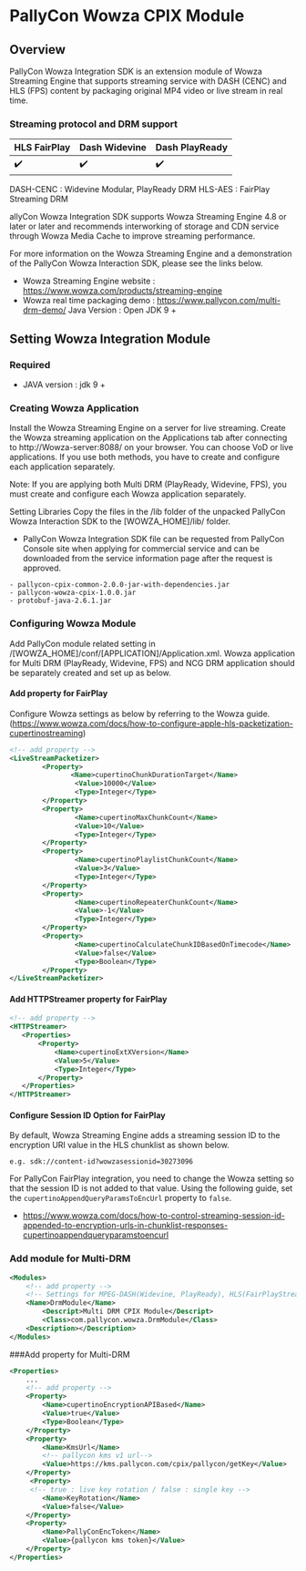 # PallyCon Wowza CPIX Module

## Overview
PallyCon Wowza Integration SDK is an extension module of Wowza Streaming Engine that supports streaming service with DASH (CENC) and HLS (FPS) content by packaging original MP4 video or live stream in real time.
 
### Streaming protocol and DRM support

| HLS FairPlay | Dash Widevine | Dash PlayReady |
|:------|:------|:------|
| :heavy_check_mark: | :heavy_check_mark: | :heavy_check_mark: |
DASH-CENC : Widevine Modular, PlayReady DRM
HLS-AES : FairPlay Streaming DRM

allyCon Wowza Integration SDK supports Wowza Streaming Engine 4.8 or later or later and recommends interworking of storage and CDN service through Wowza Media Cache to improve streaming performance.

For more information on the Wowza Streaming Engine and a demonstration of the PallyCon Wowza Interaction SDK, please see the links below.

- Wowza Streaming Engine website : https://www.wowza.com/products/streaming-engine
- Wowza real time packaging demo : https://www.pallycon.com/multi-drm-demo/
Java Version : Open JDK 9 +

## Setting Wowza Integration Module
### Required
- JAVA version : jdk 9 +
### Creating Wowza Application
Install the Wowza Streaming Engine on a server for live streaming. Create the Wowza streaming application on the Applications tab after connecting to http://Wowza-server:8088/ on your browser. You can choose VoD or live applications. If you use both methods, you have to create and configure each application separately.

Note: If you are applying both Multi DRM (PlayReady, Widevine, FPS), you must create and configure each Wowza application separately.

Setting Libraries
Copy the files in the /lib folder of the unpacked PallyCon Wowza Interaction SDK to the [WOWZA_HOME]/lib/ folder.

- PallyCon Wowza Integration SDK file can be requested from PallyCon Console site when applying for commercial service and can be downloaded from the service information page after the request is approved.

```
- pallycon-cpix-common-2.0.0-jar-with-dependencies.jar
- pallycon-wowza-cpix-1.0.0.jar
- protobuf-java-2.6.1.jar
```


### Configuring Wowza Module
Add PallyCon module related setting in /[WOWZA_HOME]/conf/[APPLICATION]/Application.xml. Wowza application for Multi DRM (PlayReady, Widevine, FPS) and NCG DRM application should be separately created and set up as below.

#### Add property for FairPlay
Configure Wowza settings as below by referring to the Wowza guide. (https://www.wowza.com/docs/how-to-configure-apple-hls-packetization-cupertinostreaming)

```xml
<!-- add property -->
<LiveStreamPacketizer>
        <Property>
               <Name>cupertinoChunkDurationTarget</Name>
                <Value>10000</Value>
                <Type>Integer</Type>
        </Property>
        <Property>
                <Name>cupertinoMaxChunkCount</Name>
                <Value>10</Value>
                <Type>Integer</Type>
        </Property>
        <Property>
                <Name>cupertinoPlaylistChunkCount</Name>
                <Value>3</Value>
                <Type>Integer</Type>
        </Property>
        <Property>
                <Name>cupertinoRepeaterChunkCount</Name>
                <Value>-1</Value>
                <Type>Integer</Type>
        </Property>
        <Property>
                <Name>cupertinoCalculateChunkIDBasedOnTimecode</Name>
                <Value>false</Value>
                <Type>Boolean</Type>
        </Property>
</LiveStreamPacketizer>
```

#### Add HTTPStreamer property for FairPlay
 ```xml
 <!-- add property -->
 <HTTPStreamer>
    <Properties>
        <Property>
            <Name>cupertinoExtXVersion</Name>
            <Value>5</Value>
            <Type>Integer</Type>
        </Property>
    </Properties>
</HTTPStreamer>
```

#### Configure Session ID Option for FairPlay
By default, Wowza Streaming Engine adds a streaming session ID to the encryption URI value in the HLS chunklist as shown below.

```
e.g. sdk://content-id?wowzasessionid=30273096
```
For PallyCon FairPlay integration, you need to change the Wowza setting so that the session ID is not added to that value. Using the following guide, set the `cupertinoAppendQueryParamsToEncUrl` property to `false`.

- https://www.wowza.com/docs/how-to-control-streaming-session-id-appended-to-encryption-urls-in-chunklist-responses-cupertinoappendqueryparamstoencurl



### Add module for Multi-DRM
```xml
<Modules>
    <!-- add property -->
    <!-- Settings for MPEG-DASH(Widevine, PlayReady), HLS(FairPlayStream) -->
    <Name>DrmModule</Name>
        <Descript>Multi DRM CPIX Module</Descript>
        <Class>com.pallycon.wowza.DrmModule</Class>
    <Description></Description>
</Modules>
```

###Add property for Multi-DRM
```xml
<Properties>
    ...
    <!-- add property -->
    <Property>
        <Name>cupertinoEncryptionAPIBased</Name>
        <Value>true</Value>
        <Type>Boolean</Type>
    </Property>
    <Property>
        <Name>KmsUrl</Name>
        <!-- pallycon kms v1 url-->
        <Value>https://kms.pallycon.com/cpix/pallycon/getKey</Value>
    </Property>
     <Property>
     <!-- true : live key rotation / false : single key -->
        <Name>KeyRotation</Name>
        <Value>false</Value>
    </Property>
    <Property>
        <Name>PallyConEncToken</Name>
        <Value>{pallycon kms token}</Value>
    </Property>
</Properties>
```
